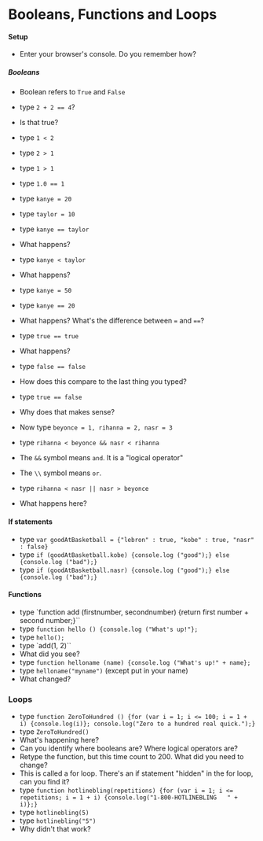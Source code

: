 # Booleans, Functions and Loops

#### Setup
* Enter your browser's console. Do you remember how?

####
##### Booleans
* Boolean refers to `True` and `False`
* type `2 + 2 == 4`?
* Is that true?
* type `1 < 2`
* type `2 > 1`
* type `1 > 1 `
* type `1.0 == 1`

* type `kanye = 20`
* type `taylor = 10`
* type `kanye == taylor`
* What happens?
* type `kanye < taylor`
* What happens?
* type `kanye = 50`
* type `kanye == 20`
* What happens? What's the difference between `=` and `==`?


* type `true == true`
* What happens?
* type `false == false`
* How does this compare to the last thing you typed?
* type `true == false`
* Why does that makes sense?
* Now type `beyonce = 1, rihanna = 2, nasr = 3`
* type `rihanna < beyonce && nasr < rihanna `
* The `&&` symbol means `and`. It is a "logical operator"
* The `\\` symbol means `or`.
* type `rihanna < nasr || nasr > beyonce`
* What happens here?

#### If statements
* type `var goodAtBasketball = {"lebron" : true, "kobe" : true, "nasr" : false}`
* type `if (goodAtBasketball.kobe) {console.log ("good");} else {console.log ("bad");}`
* type `if (goodAtBasketball.nasr) {console.log ("good");} else {console.log ("bad");}`



#### Functions

* type `function add (firstnumber, secondnumber) {return first number + second number;}``
* type `function hello () {console.log ("What's up!"};`
* type `hello();`
* type `add(1, 2)``
* What did you see?
* type `function helloname (name) {console.log ("What's up!" + name};`
* type `helloname("myname")` (except put in your name)
* What changed?

### Loops

* type `function ZeroToHundred () {for (var i = 1; i <= 100; i = 1 + i) {console.log(i)};
    console.log("Zero to a hundred real quick.");}`
* type `ZeroToHundred()`
* What's happening here?
* Can you identify where booleans are? Where logical operators are?
* Retype the function, but this time count to 200. What did you need to change?
* This is called a for loop. There's an if statement "hidden" in the for loop,
can you find it?
* type `function hotlinebling(repetitions) {for (var i = 1; i <= repetitions; i = 1 + i)
    {console.log("1-800-HOTLINEBLING   " + i)};}`
 * type `hotlinebling(5)`
 * type `hotlinebling("5")`
 * Why didn't that work?
